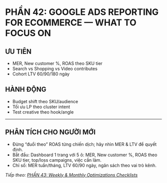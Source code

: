 # PHẦN 42: GOOGLE ADS REPORTING FOR ECOMMERCE — WHAT TO FOCUS ON

## ƯU TIÊN
- MER, New customer %, ROAS theo SKU tier  
- Search vs Shopping vs Video contributes  
- Cohort LTV 60/90/180 ngày

## HÀNH ĐỘNG
- Budget shift theo SKU/audience  
- Tối ưu LP theo cluster intent  
- Test creative theo hook/angle

---

## PHÂN TÍCH CHO NGƯỜI MỚI
- Đừng “đuổi theo” ROAS từng chiến dịch; hãy nhìn MER & LTV để quyết định.
- Bắt đầu: Dashboard 1 trang với 5 ô: MER, New customer %, ROAS theo SKU tier, top/loss campaigns, việc cần làm.
- Chỉ số: MER tuần/tháng, LTV 60/90 ngày, ngân sách theo vai trò kênh.

*Tiếp theo: [PHẦN 43: Weekly & Monthly Optimizations Checklists](../44_Part_43_Weekly_Monthly_Checklists.md)*
